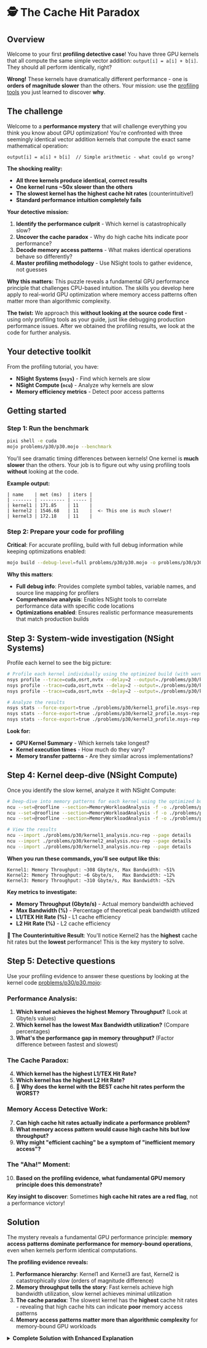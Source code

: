 # 🕵 The Cache Hit Paradox

## Overview

Welcome to your first **profiling detective case**! You have three GPU kernels that all compute the same simple vector addition: `output[i] = a[i] + b[i]`. They should all perform identically, right?

**Wrong!** These kernels have dramatically different performance - one is **orders of magnitude slower** than the others. Your mission: use the [profiling tools](./nvidia_profiling_basics.md) you just learned to discover **why**.


## The challenge

Welcome to a **performance mystery** that will challenge everything you think you know about GPU optimization! You're confronted with three seemingly identical vector addition kernels that compute the exact same mathematical operation:

```
output[i] = a[i] + b[i]  // Simple arithmetic - what could go wrong?
```

**The shocking reality:**
- **All three kernels produce identical, correct results**
- **One kernel runs ~50x slower than the others**
- **The slowest kernel has the highest cache hit rates** (counterintuitive!)
- **Standard performance intuition completely fails**

**Your detective mission:**
1. **Identify the performance culprit** - Which kernel is catastrophically slow?
2. **Uncover the cache paradox** - Why do high cache hits indicate poor performance?
3. **Decode memory access patterns** - What makes identical operations behave so differently?
4. **Master profiling methodology** - Use NSight tools to gather evidence, not guesses

**Why this matters:** This puzzle reveals a fundamental GPU performance principle that challenges CPU-based intuition. The skills you develop here apply to real-world GPU optimization where memory access patterns often matter more than algorithmic complexity.

**The twist:** We approach this **without looking at the source code first** - using only profiling tools as your guide, just like debugging production performance issues. After we obtained the profiling results, we look at the code for further analysis.

## Your detective toolkit

From the profiling tutorial, you have:

- **NSight Systems (`nsys`)** - Find which kernels are slow
- **NSight Compute (`ncu`)** - Analyze why kernels are slow
- **Memory efficiency metrics** - Detect poor access patterns

## Getting started

### Step 1: Run the benchmark

```bash
pixi shell -e cuda
mojo problems/p30/p30.mojo --benchmark
```


You'll see dramatic timing differences between kernels! One kernel is **much slower** than the others. Your job is to figure out why using profiling tools **without** looking at the code.

**Example output:**

```
| name    | met (ms)  | iters |
| ------- | --------- | ----- |
| kernel1 | 171.85    | 11    |
| kernel2 | 1546.68   | 11    |  <- This one is much slower!
| kernel3 | 172.18    | 11    |
```

### Step 2: Prepare your code for profiling

**Critical**: For accurate profiling, build with full debug information while keeping optimizations enabled:

```bash
mojo build --debug-level=full problems/p30/p30.mojo -o problems/p30/p30_profiler
```

**Why this matters**:
- **Full debug info**: Provides complete symbol tables, variable names, and source line mapping for profilers
- **Comprehensive analysis**: Enables NSight tools to correlate performance data with specific code locations
- **Optimizations enabled**: Ensures realistic performance measurements that match production builds

## Step 3: System-wide investigation (NSight Systems)

Profile each kernel to see the big picture:

```bash
# Profile each kernel individually using the optimized build (with warmup to avoid cold start effects)
nsys profile --trace=cuda,osrt,nvtx --delay=2 --output=./problems/p30/kernel1_profile ./problems/p30/p30_profiler --kernel1
nsys profile --trace=cuda,osrt,nvtx --delay=2 --output=./problems/p30/kernel2_profile ./problems/p30/p30_profiler --kernel2
nsys profile --trace=cuda,osrt,nvtx --delay=2 --output=./problems/p30/kernel3_profile ./problems/p30/p30_profiler --kernel3

# Analyze the results
nsys stats --force-export=true ./problems/p30/kernel1_profile.nsys-rep > ./problems/p30/kernel1_profile.txt
nsys stats --force-export=true ./problems/p30/kernel2_profile.nsys-rep > ./problems/p30/kernel2_profile.txt
nsys stats --force-export=true ./problems/p30/kernel3_profile.nsys-rep > ./problems/p30/kernel3_profile.txt
```

**Look for:**
- **GPU Kernel Summary** - Which kernels take longest?
- **Kernel execution times** - How much do they vary?
- **Memory transfer patterns** - Are they similar across implementations?

## Step 4: Kernel deep-dive (NSight Compute)

Once you identify the slow kernel, analyze it with NSight Compute:

```bash
# Deep-dive into memory patterns for each kernel using the optimized build
ncu --set=@roofline --section=MemoryWorkloadAnalysis -f -o ./problems/p30/kernel1_analysis ./problems/p30/p30_profiler --kernel1
ncu --set=@roofline --section=MemoryWorkloadAnalysis -f -o ./problems/p30/kernel2_analysis ./problems/p30/p30_profiler --kernel2
ncu --set=@roofline --section=MemoryWorkloadAnalysis -f -o ./problems/p30/kernel3_analysis ./problems/p30/p30_profiler --kernel3

# View the results
ncu --import ./problems/p30/kernel1_analysis.ncu-rep --page details
ncu --import ./problems/p30/kernel2_analysis.ncu-rep --page details
ncu --import ./problems/p30/kernel3_analysis.ncu-rep --page details
```

**When you run these commands, you'll see output like this:**

```
Kernel1: Memory Throughput: ~308 Gbyte/s, Max Bandwidth: ~51%
Kernel2: Memory Throughput: ~6 Gbyte/s,   Max Bandwidth: ~12%
Kernel3: Memory Throughput: ~310 Gbyte/s, Max Bandwidth: ~52%
```

**Key metrics to investigate:**
- **Memory Throughput (Gbyte/s)** - Actual memory bandwidth achieved
- **Max Bandwidth (%)** - Percentage of theoretical peak bandwidth utilized
- **L1/TEX Hit Rate (%)** - L1 cache efficiency
- **L2 Hit Rate (%)** - L2 cache efficiency

**🤔 The Counterintuitive Result**: You'll notice Kernel2 has the **highest** cache hit rates but the **lowest** performance! This is the key mystery to solve.

## Step 5: Detective questions

Use your profiling evidence to answer these questions by looking at the kernel code <a href="{{#include ../_includes/repo_url.md}}/blob/main/problems/p30/p30.mojo" class="filename">problems/p30/p30.mojo</a>:

### Performance Analysis:
1. **Which kernel achieves the highest Memory Throughput?** (Look at Gbyte/s values)
2. **Which kernel has the lowest Max Bandwidth utilization?** (Compare percentages)
3. **What's the performance gap in memory throughput?** (Factor difference between fastest and slowest)

### The Cache Paradox:
4. **Which kernel has the highest L1/TEX Hit Rate?**
5. **Which kernel has the highest L2 Hit Rate?**
6. **🤯 Why does the kernel with the BEST cache hit rates perform the WORST?**

### Memory Access Detective Work:
7. **Can high cache hit rates actually indicate a performance problem?**
8. **What memory access pattern would cause high cache hits but low throughput?**
9. **Why might "efficient caching" be a symptom of "inefficient memory access"?**

### The "Aha!" Moment:
10. **Based on the profiling evidence, what fundamental GPU memory principle does this demonstrate?**

**Key insight to discover**: Sometimes **high cache hit rates are a red flag**, not a performance victory!

## Solution

The mystery reveals a fundamental GPU performance principle: **memory access patterns dominate performance for memory-bound operations**, even when kernels perform identical computations.

**The profiling evidence reveals:**

1. **Performance hierarchy**: Kernel1 and Kernel3 are fast, Kernel2 is catastrophically slow (orders of magnitude difference)
2. **Memory throughput tells the story**: Fast kernels achieve high bandwidth utilization, slow kernel achieves minimal utilization
3. **The cache paradox**: The slowest kernel has the **highest** cache hit rates - revealing that high cache hits can indicate **poor** memory access patterns
4. **Memory access patterns matter more than algorithmic complexity** for memory-bound GPU workloads

<details class="solution-details">
<summary><strong>Complete Solution with Enhanced Explanation</strong></summary>

This profiling detective case demonstrates how memory access patterns create orders-of-magnitude performance differences, even when kernels perform identical mathematical operations.

## **Performance evidence from profiling**

**NSight Systems Timeline Analysis:**
- **Kernel 1**: Short execution time - **EFFICIENT**
- **Kernel 3**: Similar to Kernel 1 - **EFFICIENT**
- **Kernel 2**: Dramatically longer execution time - **INEFFICIENT**

**NSight Compute Memory Analysis (Hardware-Agnostic Patterns):**
- **Efficient kernels (1 & 3)**: High memory throughput, good bandwidth utilization, moderate cache hit rates
- **Inefficient kernel (2)**: Very low memory throughput, poor bandwidth utilization, **extremely high cache hit rates**

## **The cache paradox revealed**

**🤯 The Counterintuitive Discovery:**
- **Kernel2 has the HIGHEST cache hit rates** but **WORST performance**
- **This challenges conventional wisdom**: "High cache hits = good performance"
- **The truth**: High cache hit rates can be a **symptom of inefficient memory access patterns**

**Why the Cache Paradox Occurs:**

**Traditional CPU intuition (INCORRECT for GPUs):**
- Higher cache hit rates always mean better performance
- Cache hits reduce memory traffic, improving efficiency

**GPU memory reality (CORRECT understanding):**
- **Coalescing matters more than caching** for memory-bound workloads
- **Poor access patterns** can cause artificial cache hit inflation
- **Memory bandwidth utilization** is the real performance indicator

## **Root cause analysis - memory access patterns**

**Actual Kernel Implementations from p30.mojo:**

**Kernel 1 - Efficient Coalesced Access:**
```mojo
{{#include ../../../problems/p30/p30.mojo:kernel1}}
```
*Standard thread indexing - adjacent threads access adjacent memory*

**Kernel 2 - Inefficient Strided Access:**
```mojo
{{#include ../../../problems/p30/p30.mojo:kernel2}}
```
*Large stride=512 creates memory access gaps - same operation but scattered access*

**Kernel 3 - Efficient Reverse Access:**
```mojo
{{#include ../../../problems/p30/p30.mojo:kernel3}}
```
*Reverse indexing but still predictable - adjacent threads access adjacent addresses (just backwards)*

**Pattern Analysis:**
- **Kernel 1**: Classic coalesced access - adjacent threads access adjacent memory
- **Kernel 2**: Catastrophic strided access - threads jump by 512 elements
- **Kernel 3**: Reverse but still coalesced within warps - predictable pattern

## **Understanding the memory system**

**GPU Memory Architecture Fundamentals:**
- **Warp execution**: 32 threads execute together
- **Cache line size**: 128 bytes (32 float32 values)
- **Coalescing requirement**: Adjacent threads should access adjacent memory

**p30.mojo Configuration Details:**
```mojo
alias SIZE = 16 * 1024 * 1024          # 16M elements (64MB of float32 data)
alias THREADS_PER_BLOCK = (1024, 1)    # 1024 threads per block
alias BLOCKS_PER_GRID = (SIZE // 1024, 1)  # 16,384 blocks total
alias dtype = DType.float32             # 4 bytes per element
```

**Why these settings matter:**
- **Large dataset (16M)**: Makes memory access patterns clearly visible
- **1024 threads/block**: Maximum CUDA threads per block
- **32 warps/block**: Each block contains 32 warps of 32 threads each

**Memory Access Efficiency Visualization:**
```
KERNEL 1 (Coalesced):           KERNEL 2 (Strided by 512):
Warp threads 0-31:             Warp threads 0-31:
  Thread 0: Memory[0]            Thread 0: Memory[0]
  Thread 1: Memory[1]            Thread 1: Memory[512]
  Thread 2: Memory[2]            Thread 2: Memory[1024]
  ...                           ...
  Thread 31: Memory[31]          Thread 31: Memory[15872]

Result: 1 cache line fetch       Result: 32 separate cache line fetches
Status: ~308 GB/s throughput     Status: ~6 GB/s throughput
Cache: Efficient utilization     Cache: Same lines hit repeatedly!
```

**KERNEL 3 (Reverse but Coalesced):**
```
Warp threads 0-31 (first iteration):
  Thread 0: Memory[SIZE-1]     (reverse_i = SIZE-1-0)
  Thread 1: Memory[SIZE-2]     (reverse_i = SIZE-1-1)
  Thread 2: Memory[SIZE-3]     (reverse_i = SIZE-1-2)
  ...
  Thread 31: Memory[SIZE-32]   (reverse_i = SIZE-1-31)

Result: Adjacent addresses (just backwards)
Status: ~310 GB/s throughput (nearly identical to Kernel 1)
Cache: Efficient utilization despite reverse order
```

## **The cache paradox explained**

**Why Kernel2 (stride=512) has high cache hit rates but poor performance:**

**The stride=512 disaster explained:**
```mojo
# Each thread processes multiple elements with huge gaps:
Thread 0: elements [0, 512, 1024, 1536, 2048, ...]
Thread 1: elements [1, 513, 1025, 1537, 2049, ...]
Thread 2: elements [2, 514, 1026, 1538, 2050, ...]
...
```

**Why this creates the cache paradox:**

1. **Cache line repetition**: Each 512-element jump stays within overlapping cache line regions
2. **False efficiency illusion**: Same cache lines accessed repeatedly = artificially high "hit rates"
3. **Bandwidth catastrophe**: 32 threads × 32 separate cache lines = massive memory traffic
4. **Warp execution mismatch**: GPU designed for coalesced access, but getting scattered access

**Concrete example with float32 (4 bytes each):**
- **Cache line**: 128 bytes = 32 float32 values
- **Stride 512**: Thread jumps by 512×4 = 2048 bytes = 16 cache lines apart!
- **Warp impact**: 32 threads need 32 different cache lines instead of 1

**The key insight**: High cache hits in Kernel2 are **repeated access to inefficiently fetched data**, not smart caching!

## **Profiling methodology insights**

**Systematic Detective Approach:**

**Phase 1: NSight Systems (Big Picture)**
- Identify which kernels are slow
- Rule out obvious bottlenecks (memory transfers, API overhead)
- Focus on kernel execution time differences

**Phase 2: NSight Compute (Deep Analysis)**
- Analyze memory throughput metrics
- Compare bandwidth utilization percentages
- Investigate cache hit rates and patterns

**Phase 3: Connect Evidence to Theory**
```
PROFILING EVIDENCE → CODE ANALYSIS:

NSight Compute Results:           Actual Code Pattern:
- Kernel1: ~308 GB/s            → i = block_idx*block_dim + thread_idx (coalesced)
- Kernel2: ~6 GB/s, 99% L2 hits → i += 512 (catastrophic stride)
- Kernel3: ~310 GB/s            → reverse_i = size-1-forward_i (reverse coalesced)

The profiler data directly reveals the memory access efficiency!
```

**Evidence-to-Code Connection:**
- **High throughput + normal cache rates** = Coalesced access (Kernels 1 & 3)
- **Low throughput + high cache rates** = Inefficient strided access (Kernel 2)
- **Memory bandwidth utilization** reveals true efficiency regardless of cache statistics

## **Real-world performance implications**

**This pattern affects many GPU applications:**

**Scientific Computing:**
- **Stencil computations**: Neighbor access patterns in grid simulations
- **Linear algebra**: Matrix traversal order (row-major vs column-major)
- **PDE solvers**: Grid point access patterns in finite difference methods

**Graphics and Image Processing:**
- **Texture filtering**: Sample access patterns in shaders
- **Image convolution**: Filter kernel memory access
- **Color space conversion**: Channel interleaving strategies

**Machine Learning:**
- **Matrix operations**: Memory layout optimization in GEMM
- **Tensor contractions**: Multi-dimensional array access patterns
- **Data loading**: Batch processing and preprocessing pipelines

## **Fundamental GPU optimization principles**

**Memory-First Optimization Strategy:**
1. **Memory patterns dominate**: Access patterns often matter more than algorithmic complexity
2. **Coalescing is critical**: Design for adjacent threads accessing adjacent memory
3. **Measure bandwidth utilization**: Focus on actual throughput, not just cache statistics
4. **Profile systematically**: Use NSight tools to identify real bottlenecks

**Key Technical Insights:**
- **Memory-bound workloads**: Bandwidth utilization determines performance
- **Cache metrics can mislead**: High hit rates don't always indicate efficiency
- **Warp-level thinking**: Design access patterns for 32-thread execution groups
- **Hardware-aware programming**: Understanding GPU memory hierarchy is essential

## **Key takeaways**

This detective case reveals that **GPU performance optimization requires abandoning CPU intuition** for **memory-centric thinking**:

**Critical insights:**
- High cache hit rates can indicate poor memory access patterns (not good performance)
- Memory bandwidth utilization matters more than cache statistics
- Simple coalesced patterns often outperform complex algorithms
- Profiling tools reveal counterintuitive performance truths

**Practical methodology:**
- Profile systematically with NSight Systems and NSight Compute
- Design for adjacent threads accessing adjacent memory (coalescing)
- Let profiler evidence guide optimization decisions, not intuition

The cache paradox demonstrates that **high-level metrics can mislead without architectural understanding** - applicable far beyond GPU programming.

</details>
